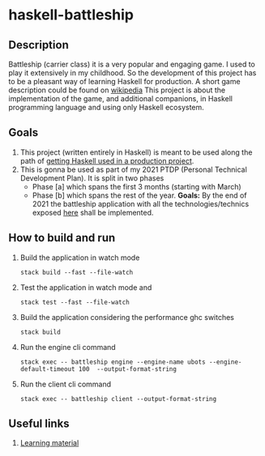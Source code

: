 # haskell-battleship

## Description
Battleship (carrier class) it is a very popular and engaging game. I used to play it extensively in my childhood. So the development of this project has to be a pleasant way of learning Haskell for production.
A short game description could be found on [wikipedia](https://en.wikipedia.org/wiki/Battleship_(game))
This project is about the implementation of the game, and additional companions, in Haskell programming language and using only Haskell ecosystem.

## Goals
1. This project (written entirely in Haskell) is meant to be used along the path of [getting Haskell used in a production project](doc/haskell_to_production.md).
2. This is gonna be used as part of my 2021 PTDP (Personal Technical Development Plan).
   It is split in two phases
    - Phase [a] which spans the first 3 months (starting with March)
    - Phase [b] which spans the rest of the year.
    __Goals:__
      By the end of 2021 the battleship application with all the technologies/technics exposed [here](doc/haskell_to_production.md) shall be implemented.

## How to build and run

1. Build the application in watch mode

    `stack build --fast --file-watch`

2. Test the application in watch mode and

    `stack test --fast --file-watch`

3. Build the application considering the performance ghc switches

    `stack build`

 1. Run the engine cli command

    `stack exec -- battleship engine --engine-name ubots --engine-default-timeout 100  --output-format-string`

 2. Run the client cli command

    `stack exec -- battleship client --output-format-string`



## Useful links
1. [Learning material](./doc/learning_material.md)
